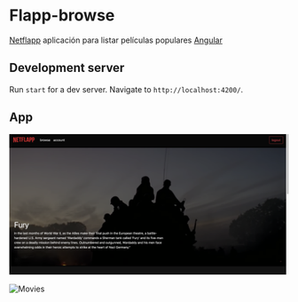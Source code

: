 # Flapp-browse

[Netflapp](https://github.com/JooseNavarro/netflappo) aplicación para listar películas populares
[Angular]('https://angular.io/')

## Development server

Run `start` for a dev server. Navigate to `http://localhost:4200/`.

## App

![Trailer](https://raw.githubusercontent.com/JooseNavarro/flapp-browse/master/trailer.png)

![Movies](https://raw.githubusercontent.com/JooseNavarro/flapp-browse/master/movies.png)
